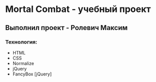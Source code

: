 # Mortal Combat - учебный проект
## Выполнил проект - Ролевич Максим
### Технология:
- HTML
- CSS
- Normalize
- jQuery
- FancyBox [jQuery]
